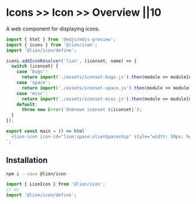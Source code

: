 # Icons >> Icon >> Overview ||10

A web component for displaying icons.

```js script
import { html } from '@mdjs/mdjs-preview';
import { icons } from '@lion/icon';
import '@lion/icon/define';

icons.addIconResolver('lion', (iconset, name) => {
  switch (iconset) {
    case 'bugs':
      return import('./assets/iconset-bugs.js').then(module => module[name]);
    case 'space':
      return import('./assets/iconset-space.js').then(module => module[name]);
    case 'misc':
      return import('./assets/iconset-misc.js').then(module => module[name]);
    default:
      throw new Error(`Unknown iconset ${iconset}`);
  }
});
```

```js preview-story
export const main = () => html`
  <lion-icon icon-id="lion:space:alienSpaceship" style="width: 50px; height: 50px;"></lion-icon>
`;
```

## Installation

```bash
npm i --save @lion/icon
```

```js
import { LionIcon } from '@lion/icon';
// or
import '@lion/icon/define';
```
